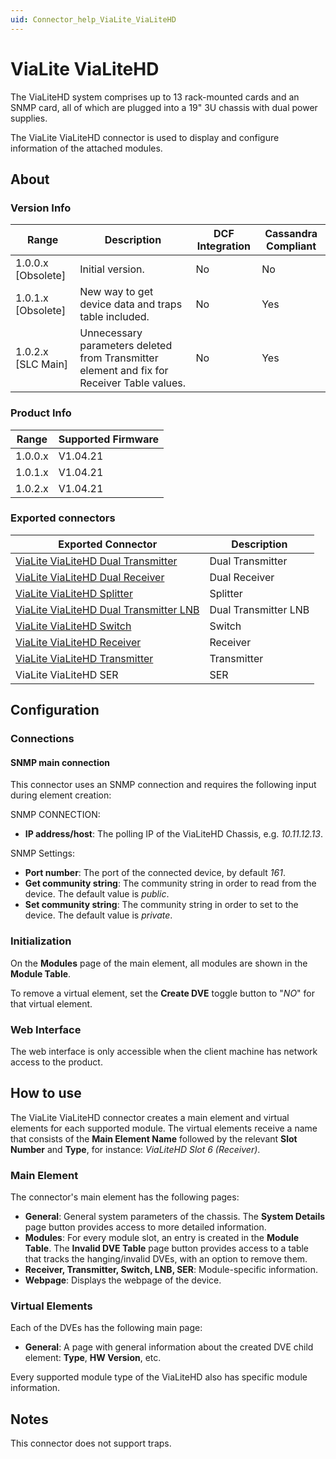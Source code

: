 ```yaml
---
uid: Connector_help_ViaLite_ViaLiteHD
---
```


# ViaLite ViaLiteHD

The ViaLiteHD system comprises up to 13 rack-mounted cards and an SNMP card, all of which are plugged into a 19" 3U chassis with dual power supplies.

The ViaLite ViaLiteHD connector is used to display and configure information of the attached modules.

## About

### Version Info

| Range              | Description                                                                                | DCF Integration | Cassandra Compliant |
|--------------------|--------------------------------------------------------------------------------------------|-----------------|---------------------|
| 1.0.0.x [Obsolete] | Initial version.                                                                           | No              | No                  |
| 1.0.1.x [Obsolete] | New way to get device data and traps table included.                                       | No              | Yes                 |
| 1.0.2.x [SLC Main] | Unnecessary parameters deleted from Transmitter element and fix for Receiver Table values. | No              | Yes                 |

### Product Info

| Range   | Supported Firmware |
|---------|--------------------|
| 1.0.0.x | V1.04.21           |
| 1.0.1.x | V1.04.21           |
| 1.0.2.x | V1.04.21           |

### Exported connectors

| Exported Connector                                                                                   | Description          |
|------------------------------------------------------------------------------------------------------|----------------------|
| [ViaLite ViaLiteHD Dual Transmitter](xref:Connector_help_ViaLite_ViaLiteHD_Dual_Transmitter)         | Dual Transmitter     |
| [ViaLite ViaLiteHD Dual Receiver](xref:Connector_help_ViaLite_ViaLiteHD_Dual_Receiver)               | Dual Receiver        |
| [ViaLite ViaLiteHD Splitter](xref:Connector_help_ViaLite_ViaLiteHD_Splitter)                         | Splitter             |
| [ViaLite ViaLiteHD Dual Transmitter LNB](xref:Connector_help_ViaLite_ViaLiteHD_Dual_Transmitter_LNB) | Dual Transmitter LNB |
| [ViaLite ViaLiteHD Switch](xref:Connector_help_ViaLite_ViaLiteHD_Switch)                             | Switch               |
| [ViaLite ViaLiteHD Receiver](xref:Connector_help_ViaLite_ViaLiteHD_Receiver)                         | Receiver             |
| [ViaLite ViaLiteHD Transmitter](xref:Connector_help_ViaLite_ViaLiteHD_Transmitter)                   | Transmitter          |
| ViaLite ViaLiteHD SER                                                                                | SER                  |

## Configuration

### Connections

#### SNMP main connection

This connector uses an SNMP connection and requires the following input during element creation:

SNMP CONNECTION:

- **IP address/host**: The polling IP of the ViaLiteHD Chassis, e.g. *10.11.12.13*.

SNMP Settings:

- **Port number**: The port of the connected device, by default *161*.
- **Get community string**: The community string in order to read from the device. The default value is *public*.
- **Set community string**: The community string in order to set to the device. The default value is *private*.

### Initialization

On the **Modules** page of the main element, all modules are shown in the **Module Table**.

To remove a virtual element, set the **Create DVE** toggle button to "*NO*" for that virtual element.

### Web Interface

The web interface is only accessible when the client machine has network access to the product.

## How to use

The ViaLite ViaLiteHD connector creates a main element and virtual elements for each supported module. The virtual elements receive a name that consists of the **Main Element Name** followed by the relevant **Slot Number** and **Type**, for instance: *ViaLiteHD Slot 6 (Receiver)*.

### Main Element

The connector's main element has the following pages:

- **General**: General system parameters of the chassis. The **System Details** page button provides access to more detailed information.
- **Modules**: For every module slot, an entry is created in the **Module Table**. The **Invalid DVE Table** page button provides access to a table that tracks the hanging/invalid DVEs, with an option to remove them.
- **Receiver, Transmitter, Switch, LNB, SER**: Module-specific information.
- **Webpage**: Displays the webpage of the device.

### Virtual Elements

Each of the DVEs has the following main page:

- **General**: A page with general information about the created DVE child element: **Type**, **HW Version**, etc.

Every supported module type of the ViaLiteHD also has specific module information.

## Notes

This connector does not support traps.
